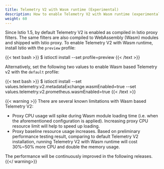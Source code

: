 ```yaml
---
title: Telemetry V2 with Wasm runtime (Experimental)
description: How to enable Telemetry V2 with Wasm runtime (experimental).
weight: 60
---
```


Since Istio 1.5, by default Telemetry V2 is enabled as compiled in Istio proxy filters. The same filters are also compiled to WebAssembly (Wasm) modules and shipped with Istio proxy. To enable Telemetry V2 with Wasm runtime, install Istio with the `preview` profile:

{{< text bash >}}
$ istioctl install --set profile=preview
{{< /text >}}

Alternatively, set the following two values to enable Wasm based Telemetry v2 with the `default` profile:

{{< text bash >}}
$ istioctl install --set values.telemetry.v2.metadataExchange.wasmEnabled=true --set values.telemetry.v2.prometheus.wasmEnabled=true
{{< /text >}}

{{< warning >}}
There are several known limitations with Wasm based Telemetry V2:

* Proxy CPU usage will spike during Wasm module loading time (i.e. when the aforementioned configuration is applied). Increasing proxy CPU resource limit will help to speed up loading.
* Proxy baseline resource usage increases. Based on preliminary performance testing result, comparing to default Telemetry V2 installation, running Telemetry V2 with Wasm runtime will cost 30%~50% more CPU and double the memory usage.

The performance will be continuously improved in the following releases.
{{</ warning>}}